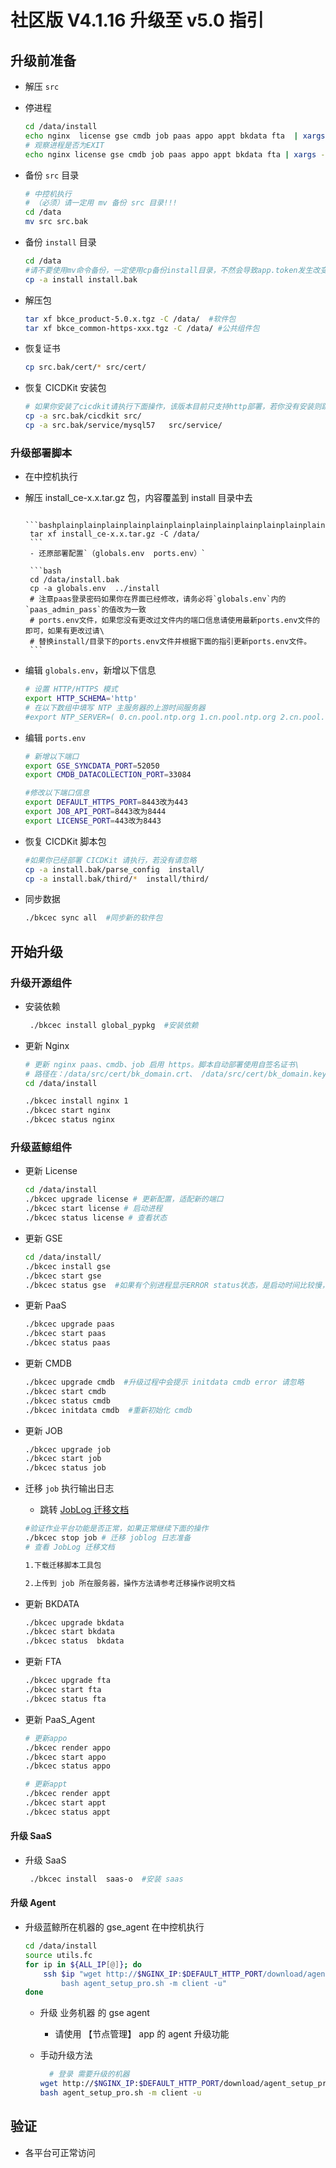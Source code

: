 #  社区版 V4.1.16 升级至 v5.0 指引

## 升级前准备

- 解压 `src`

- 停进程

  ```bash
  cd /data/install
  echo nginx  license gse cmdb job paas appo appt bkdata fta  | xargs -n1 ./bkcec stop
  # 观察进程是否为EXIT
  echo nginx license gse cmdb job paas appo appt bkdata fta | xargs -n1 ./bkcec status
  ```

- 备份 `src` 目录

   ```bash
   # 中控机执行
   # （必须）请一定用 mv 备份 src 目录!!!
   cd /data
   mv src src.bak
   ```
- 备份 `install` 目录
    ```bash
    cd /data
    #请不要使用mv命令备份，一定使用cp备份install目录，不然会导致app.token发生改变
    cp -a install install.bak
    ```

- 解压包

   ```bash
   tar xf bkce_product-5.0.x.tgz -C /data/  #软件包
   tar xf bkce_common-https-xxx.tgz -C /data/ #公共组件包
   ```

- 恢复证书

   ```bash
   cp src.bak/cert/* src/cert/
   ```
- 恢复 CICDKit 安装包

  ```bash
  # 如果你安装了cicdkit请执行下面操作，该版本目前只支持http部署，若你没有安装则跳过
  cp -a src.bak/cicdkit src/
  cp -a src.bak/service/mysql57   src/service/
  ```

### 升级部署脚本

- 在中控机执行

- 解压 install_ce-x.x.tar.gz 包，内容覆盖到 install 目录中去

       ```bashplainplainplainplainplainplainplainplainplainplainplainplainplainplainplainplainplainplainplain
       tar xf install_ce-x.x.tar.gz -C /data/
       ```
       - 还原部署配置`（globals.env  ports.env）`

       ```bash
       cd /data/install.bak
       cp -a globals.env  ../install
       # 注意paas登录密码如果你在界面已经修改，请务必将`globals.env`内的`paas_admin_pass`的值改为一致
       # ports.env文件，如果您没有更改过文件内的端口信息请使用最新ports.env文件的即可，如果有更改过请\
       # 替换install/目录下的ports.env文件并根据下面的指引更新ports.env文件。
       ```
- 编辑 `globals.env`，新增以下信息

    ```bash
    # 设置 HTTP/HTTPS 模式
    export HTTP_SCHEMA='http'
    # 在以下数组中填写 NTP 主服务器的上游时间服务器
    #export NTP_SERVER=( 0.cn.pool.ntp.org 1.cn.pool.ntp.org 2.cn.pool.ntp.org 3.cn.pool.ntp.org )
    ```
- 编辑 `ports.env`

  ```bash
  # 新增以下端口
  export GSE_SYNCDATA_PORT=52050
  export CMDB_DATACOLLECTION_PORT=33084

  #修改以下端口信息
  export DEFAULT_HTTPS_PORT=8443改为443
  export JOB_API_PORT=8443改为8444
  export LICENSE_PORT=443改为8443
  ```

- 恢复 CICDKit 脚本包

  ```bash
  #如果你已经部署 CICDKit 请执行，若没有请忽略
  cp -a install.bak/parse_config  install/   
  cp -a install.bak/third/*  install/third/
  ```
- 同步数据

  ```bash
  ./bkcec sync all  #同步新的软件包
  ```

## 开始升级

### 升级开源组件
- 安装依赖

  ```bash
   ./bkcec install global_pypkg  #安装依赖
  ```
- 更新 Nginx

  ```bash
  # 更新 nginx paas、cmdb、job 启用 https。脚本自动部署使用自签名证书\
  # 路径在：/data/src/cert/bk_domain.crt、 /data/src/cert/bk_domain.key
  cd /data/install

  ./bkcec install nginx 1
  ./bkcec start nginx
  ./bkcec status nginx
  ```

### 升级蓝鲸组件

- 更新 License

  ```bash
  cd /data/install
  ./bkcec upgrade license # 更新配置，适配新的端口
  ./bkcec start license # 启动进程
  ./bkcec status license # 查看状态
  ```
- 更新 GSE

  ```bash
  cd /data/install/
  ./bkcec install gse
  ./bkcec start gse
  ./bkcec status gse  #如果有个别进程显示ERROR status状态，是启动时间比较慢，可尝试多刷新几次。
  ```

- 更新 PaaS

  ```bash
  ./bkcec upgrade paas
  ./bkcec start paas
  ./bkcec status paas
  ```

- 更新 CMDB

  ```bash
  ./bkcec upgrade cmdb  #升级过程中会提示 initdata cmdb error 请忽略
  ./bkcec start cmdb
  ./bkcec status cmdb
  ./bkcec initdata cmdb  #重新初始化 cmdb
  ```

- 更新 JOB

  ```bash
  ./bkcec upgrade job
  ./bkcec start job
  ./bkcec status job
  ```
- 迁移 `job` 执行输出日志

  - 跳转 [JobLog 迁移文档](../../升级指引/update_patch/JobLog.md)

  ```bash
  #验证作业平台功能是否正常，如果正常继续下面的操作
  ./bkcec stop job # 迁移 joblog 日志准备
  # 查看 JobLog 迁移文档

  1.下载迁移脚本工具包

  2.上传到 job 所在服务器，操作方法请参考迁移操作说明文档
  ```

- 更新 BKDATA

  ```bash
  ./bkcec upgrade bkdata
  ./bkcec start bkdata
  ./bkcec status  bkdata
  ```

- 更新 FTA

  ```bash
  ./bkcec upgrade fta
  ./bkcec start fta
  ./bkcec status fta  
  ```
- 更新 PaaS_Agent

  ```bash
  # 更新appo
  ./bkcec render appo
  ./bkcec start appo
  ./bkcec status appo

  # 更新appt
  ./bkcec render appt
  ./bkcec start appt
  ./bkcec status appt  
  ```

#### 升级 SaaS

- 升级 SaaS

    ```bash
     ./bkcec install  saas-o  #安装 saas
    ```

#### 升级 Agent

- 升级蓝鲸所在机器的 gse_agent 在中控机执行

    ```bash
    cd /data/install
    source utils.fc
    for ip in ${ALL_IP[@]}; do
        ssh $ip "wget http://$NGINX_IP:$DEFAULT_HTTP_PORT/download/agent_setup_pro.sh; \
            bash agent_setup_pro.sh -m client -u"
    done
    ```
  - 升级 业务机器 的 gse agent

    - 请使用 【节点管理】 app 的 agent 升级功能


  - 手动升级方法

    ```bash
      # 登录 需要升级的机器
    wget http://$NGINX_IP:$DEFAULT_HTTP_PORT/download/agent_setup_pro.sh
    bash agent_setup_pro.sh -m client -u
    ```

## 验证

- 各平台可正常访问
